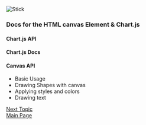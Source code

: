 ![Stick](https://images.unsplash.com/photo-1456143077270-30de0a1bf7bc?ixlib=rb-1.2.1&ixid=eyJhcHBfaWQiOjEyMDd9&auto=format&fit=crop&w=500&q=60)

### Docs for the HTML canvas Element & Chart.js

#### Chart.js API

#### Chart.js Docs

#### Canvas API

* Basic Usage
* Drawing Shapes with canvas
* Applying styles and colors
* Drawing text


[Next Topic](class-13.md)  
[Main Page](README.md)